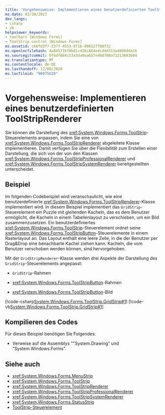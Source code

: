 ```yaml
---
title: 'Vorgehensweise: Implementieren eines benutzerdefinierten ToolStripRenderer'
ms.date: 03/30/2017
dev_langs:
- csharp
- vb
helpviewer_keywords:
- toolbars [Windows Forms]
- ToolStrip control [Windows Forms]
ms.assetid: c66fd3f7-2377-4553-8f1b-006527f08f32
ms.openlocfilehash: 4a84571bf8b81cd26c864edcd4d313a4009dda16
ms.sourcegitcommit: 9f6df084c53a3da0ea657ed0d708a72213683084
ms.translationtype: MT
ms.contentlocale: de-DE
ms.lasthandoff: 12/09/2020
ms.locfileid: "96975628"
---
```

# <a name="how-to-implement-a-custom-toolstriprenderer"></a>Vorgehensweise: Implementieren eines benutzerdefinierten ToolStripRenderer
Sie können die Darstellung des <xref:System.Windows.Forms.ToolStrip>-Steuerelements anpassen, indem Sie eine von <xref:System.Windows.Forms.ToolStripRenderer> abgeleitete Klasse implementieren. Damit verfügen Sie über die Flexibilität zum Erstellen einer Darstellung, die sich von der von den Klassen <xref:System.Windows.Forms.ToolStripProfessionalRenderer> und <xref:System.Windows.Forms.ToolStripSystemRenderer> bereitgestellten unterscheidet.  
  
## <a name="example"></a>Beispiel  
 Im folgenden Codebeispiel wird veranschaulicht, wie eine benutzerdefinierte <xref:System.Windows.Forms.ToolStripRenderer>-Klasse implementiert wird. In diesem Beispiel implementiert das `GridStrip`-Steuerelement ein Puzzle mit gleitenden Kacheln, das es dem Benutzer ermöglicht, die Kacheln in einem Tabellenlayout zu verschieben, um ein Bild zusammenzusetzen. Ein benutzerdefiniertes <xref:System.Windows.Forms.ToolStrip>-Steuerelement ordnet seine <xref:System.Windows.Forms.ToolStripButton>-Steuerelemente in einem Rasterlayout an. Das Layout enthält eine leere Zelle, in die der Benutzer per Drag&Drop eine benachbarte Kachel ziehen kann. Kacheln, die vom Benutzer verschoben werden können, sind hervorgehoben.  
  
 Mit der `GridStripRenderer`-Klasse werden drei Aspekte der Darstellung des `GridStrip`-Steuerelements angepasst:  
  
- `GridStrip`-Rahmen  
  
- <xref:System.Windows.Forms.ToolStripButton>-Rahmen  
  
- <xref:System.Windows.Forms.ToolStripButton>-Bild  
  
 [!code-csharp[System.Windows.Forms.ToolStrip.GridStrip#1](~/samples/snippets/csharp/VS_Snippets_Winforms/System.Windows.Forms.ToolStrip.GridStrip/CS/GridStrip.cs#1)]
 [!code-vb[System.Windows.Forms.ToolStrip.GridStrip#1](~/samples/snippets/visualbasic/VS_Snippets_Winforms/System.Windows.Forms.ToolStrip.GridStrip/VB/GridStrip.vb#1)]  
  
## <a name="compiling-the-code"></a>Kompilieren des Codes  
 Für dieses Beispiel benötigen Sie Folgendes:  
  
- Verweise auf die Assemblys ""System.Drawing" und "System.Windows.Forms".  
  
## <a name="see-also"></a>Siehe auch

- <xref:System.Windows.Forms.MenuStrip>
- <xref:System.Windows.Forms.ToolStrip>
- <xref:System.Windows.Forms.ToolStripRenderer>
- <xref:System.Windows.Forms.ToolStripProfessionalRenderer>
- <xref:System.Windows.Forms.ToolStripSystemRenderer>
- <xref:System.Windows.Forms.StatusStrip>
- [ToolStrip-Steuerelement](toolstrip-control-windows-forms.md)
